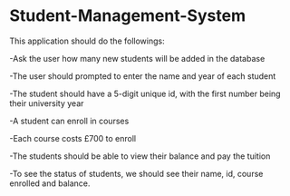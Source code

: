 # Student-Management-System

This application should do the followings:

-Ask the user how many new students will be added in the database

-The user should prompted to enter the name and year of each student

-The student should have a 5-digit unique id, with the first number being their university year

-A student can enroll in courses

-Each course costs £700 to enroll

-The students should be able to view their balance and pay the tuition

-To see the status of students, we should see their name, id, course enrolled and balance.
